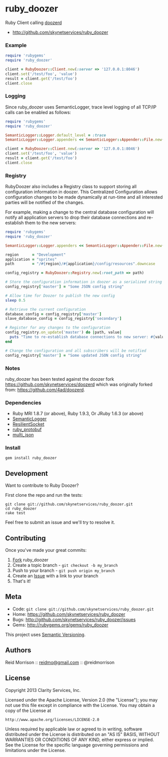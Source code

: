 ruby_doozer
===========

Ruby Client calling [doozerd](https://github.com/skynetservices/doozerd)

* http://github.com/skynetservices/ruby_doozer

### Example

```ruby
require 'rubygems'
require 'ruby_doozer'

client = RubyDoozer::Client.new(:server => '127.0.0.1:8046')
client.set('/test/foo', 'value')
result = client.get('/test/foo')
client.close
```

### Logging

Since ruby_doozer uses SemanticLogger, trace level logging of all TCP/IP
calls can be enabled as follows:

```ruby
require 'rubygems'
require 'ruby_doozer'

SemanticLogger::Logger.default_level = :trace
SemanticLogger::Logger.appenders << SemanticLogger::Appender::File.new('doozer.log')

client = RubyDoozer::Client.new(:server => '127.0.0.1:8046')
client.set('/test/foo', 'value')
result = client.get('/test/foo')
client.close
```

### Registry

RubyDoozer also includes a Registry class to support storing all configuration
information in doozer. This Centralized Configuration allows configuration changes
to be made dynamically at run-time and all interested parties will be notified
of the changes.

For example, making a change to the central database configuration will notify
all application servers to drop their database connections and re-establish them
to the new servers:

```ruby
require 'rubygems'
require 'ruby_doozer'

SemanticLogger::Logger.appenders << SemanticLogger::Appender::File.new('registry.log')

region      = "Development"
application = "sprites"
path        = "/#{region}/#{application}/config/resources".downcase

config_registry = RubyDoozer::Registry.new(:root_path => path)

# Store the configuration information in doozer as a serialized string
config_registry['master'] = "Some JSON config string"

# Allow time for Doozer to publish the new config
sleep 0.5

# Retrieve the current configuration
database_config = config_registry['master']
slave_database_config = config_registry['secondary']

# Register for any changes to the configuration
config_registry.on_update('master') do |path, value|
  puts "Time to re-establish database connections to new server: #{value}"
end

# Change the configuration and all subscribers will be notified
config_registry['master'] = "Some updated JSON config string"
```

### Notes

ruby_doozer has been tested against the doozer fork https://github.com/skynetservices/doozerd
which was originally forked from: https://github.com/4ad/doozerd.

### Dependencies

- Ruby MRI 1.8.7 (or above), Ruby 1.9.3,  Or JRuby 1.6.3 (or above)
- [SemanticLogger](http://github.com/ClarityServices/semantic_logger)
- [ResilientSocket](https://github.com/ClarityServices/resilient_socket)
- [ruby_protobuf](https://github.com/macks/ruby-protobuf)
- [multi_json](https://github.com/intridea/multi_json)

### Install

    gem install ruby_doozer

Development
-----------

Want to contribute to Ruby Doozer?

First clone the repo and run the tests:

    git clone git://github.com/skynetservices/ruby_doozer.git
    cd ruby_doozer
    rake test

Feel free to submit an issue and we'll try to resolve it.

Contributing
------------

Once you've made your great commits:

1. [Fork](http://help.github.com/forking/) ruby_doozer
2. Create a topic branch - `git checkout -b my_branch`
3. Push to your branch - `git push origin my_branch`
4. Create an [Issue](http://github.com/skynetservices/ruby_doozer/issues) with a link to your branch
5. That's it!

Meta
----

* Code: `git clone git://github.com/skynetservices/ruby_doozer.git`
* Home: <https://github.com/skynetservices/ruby_doozer>
* Bugs: <http://github.com/skynetservices/ruby_doozer/issues>
* Gems: <http://rubygems.org/gems/ruby_doozer>

This project uses [Semantic Versioning](http://semver.org/).

Authors
-------

Reid Morrison :: reidmo@gmail.com :: @reidmorrison

License
-------

Copyright 2013 Clarity Services, Inc.

Licensed under the Apache License, Version 2.0 (the "License");
you may not use this file except in compliance with the License.
You may obtain a copy of the License at

    http://www.apache.org/licenses/LICENSE-2.0

Unless required by applicable law or agreed to in writing, software
distributed under the License is distributed on an "AS IS" BASIS,
WITHOUT WARRANTIES OR CONDITIONS OF ANY KIND, either express or implied.
See the License for the specific language governing permissions and
limitations under the License.
